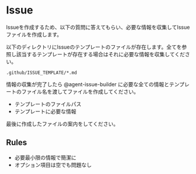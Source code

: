 # Issue

Issueを作成するため、以下の質問に答えてもらい、必要な情報を収集してIssueファイルを作成します。

以下のディレクトリにIssueのテンプレートのファイルが存在します。全てを参照し該当するテンプレートが存在する場合はそれに必要な情報を収集してください。

```
.github/ISSUE_TEMPLATE/*.md
```

情報の収集が完了したら @agent-issue-builder に必要な全ての情報とテンプレートのファイル名を渡してファイルを作成してください。

- テンプレートのファイルパス
- テンプレートに必要な情報

最後に作成したファイルの案内をしてください。

## Rules

- 必要最小限の情報で簡潔に
- オプション項目は空でも問題なし
